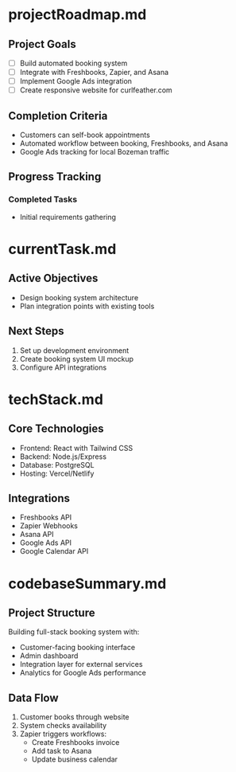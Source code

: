 # projectRoadmap.md
## Project Goals
- [ ] Build automated booking system
- [ ] Integrate with Freshbooks, Zapier, and Asana
- [ ] Implement Google Ads integration
- [ ] Create responsive website for curlfeather.com

## Completion Criteria
- Customers can self-book appointments
- Automated workflow between booking, Freshbooks, and Asana
- Google Ads tracking for local Bozeman traffic

## Progress Tracking
### Completed Tasks
- Initial requirements gathering

# currentTask.md
## Active Objectives
- Design booking system architecture
- Plan integration points with existing tools

## Next Steps
1. Set up development environment
2. Create booking system UI mockup
3. Configure API integrations

# techStack.md
## Core Technologies
- Frontend: React with Tailwind CSS
- Backend: Node.js/Express
- Database: PostgreSQL
- Hosting: Vercel/Netlify

## Integrations
- Freshbooks API
- Zapier Webhooks
- Asana API
- Google Ads API
- Google Calendar API

# codebaseSummary.md
## Project Structure
Building full-stack booking system with:
- Customer-facing booking interface
- Admin dashboard
- Integration layer for external services
- Analytics for Google Ads performance

## Data Flow
1. Customer books through website
2. System checks availability
3. Zapier triggers workflows:
   - Create Freshbooks invoice
   - Add task to Asana
   - Update business calendar